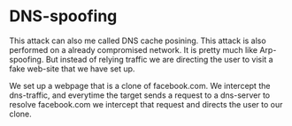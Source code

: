 # DNS-spoofing

This attack can also me called DNS cache posining. This attack is also performed on a already compromised network. It is pretty much like Arp-spoofing. But instead of relying traffic we are directing the user to visit a fake web-site that we have set up.

We set up a webpage that is a clone of facebook.com. We intercept the dns-traffic, and everytime the target sends a request to a dns-server to resolve facebook.com we intercept that request and directs the user to our clone.

